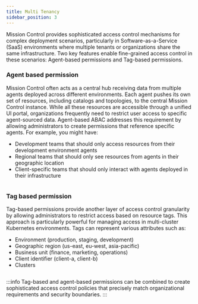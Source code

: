 ```yaml
---
title: Multi Tenancy
sidebar_position: 3
---
```


Mission Control provides sophisticated access control mechanisms for complex deployment scenarios, particularly in Software-as-a-Service (SaaS) environments where multiple tenants or organizations share the same infrastructure.
Two key features enable fine-grained access control in these scenarios: Agent-based permissions and Tag-based permissions.

### Agent based permission

Mission Control often acts as a central hub receiving data from multiple agents deployed across different environments. Each agent pushes its own set of resources, including catalogs and topologies, to the central Mission Control instance. While all these resources are accessible through a unified UI portal, organizations frequently need to restrict user access to specific agent-sourced data.
Agent-based ABAC addresses this requirement by allowing administrators to create permissions that reference specific agents.
For example, you might have:

- Development teams that should only access resources from their development environment agents
- Regional teams that should only see resources from agents in their geographic location
- Client-specific teams that should only interact with agents deployed in their infrastructure

```yaml title="agent-based-permission.yaml" file=<rootDir>/modules/mission-control/fixtures/permissions/agent-based-permission.yaml

```

### Tag based permission

Tag-based permissions provide another layer of access control granularity by allowing administrators to restrict access based on resource tags.
This approach is particularly powerful for managing access in multi-cluster Kubernetes environments.
Tags can represent various attributes such as:

- Environment (production, staging, development)
- Geographic region (us-east, eu-west, asia-pacific)
- Business unit (finance, marketing, operations)
- Client identifier (client-a, client-b)
- Clusters

```yaml title="tag-based-permission.yaml" file=<rootDir>/modules/mission-control/fixtures/permissions/tag-based-permission.yaml

```

:::info
Tag-based and agent-based permissions can be combined to create sophisticated access control policies that precisely match organizational requirements and security boundaries.
:::
